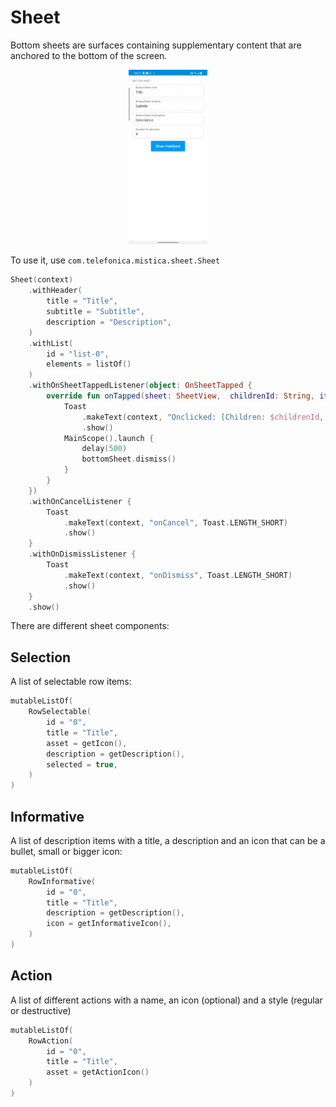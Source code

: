 # Sheet

Bottom sheets are surfaces containing supplementary content that are anchored to the bottom of the screen.

<p align="center">
    <img width="25%" src="../../../../../../../../doc/images/bottom_sheet/bottom_sheet.gif">
</p>

To use it, use `com.telefonica.mistica.sheet.Sheet`

```kotlin
Sheet(context)
    .withHeader(
        title = "Title",
        subtitle = "Subtitle",
        description = "Description",
    )
    .withList(
        id = "list-0",
        elements = listOf()
    )
    .withOnSheetTappedListener(object: OnSheetTapped {
        override fun onTapped(sheet: SheetView,  childrenId: String, itemId: String) {
            Toast
                .makeText(context, "Onclicked: [Children: $childrenId, item:$itemId]", Toast.LENGTH_SHORT)
                .show()
            MainScope().launch {
                delay(500)
                bottomSheet.dismiss()
            }
        }
    })
    .withOnCancelListener {
        Toast
            .makeText(context, "onCancel", Toast.LENGTH_SHORT)
            .show()
    }
    .withOnDismissListener {
        Toast
            .makeText(context, "onDismiss", Toast.LENGTH_SHORT)
            .show()
    }
    .show()
```

There are different sheet components:

## Selection
A list of selectable row items:
```kotlin
mutableListOf(
    RowSelectable(
        id = "0",
        title = "Title",
        asset = getIcon(),
        description = getDescription(),
        selected = true,
    )
)
```

## Informative
A list of description items with a title, a description and an icon that can be a bullet, small or bigger icon:
```kotlin
mutableListOf(
    RowInformative(
        id = "0",
        title = "Title",
        description = getDescription(),
        icon = getInformativeIcon(),
    )
)
```

## Action
A list of different actions with a name, an icon (optional) and a style (regular or destructive)
```kotlin
mutableListOf(
    RowAction(
        id = "0",
        title = "Title",
        asset = getActionIcon()
    )
)
```
